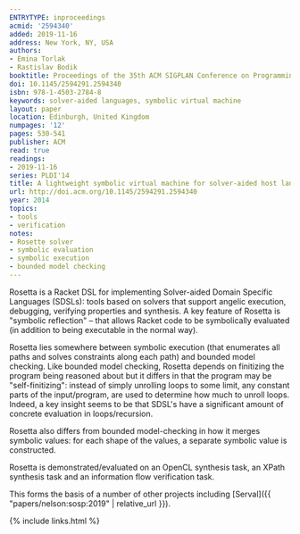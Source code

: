```yaml
---
ENTRYTYPE: inproceedings
acmid: '2594340'
added: 2019-11-16
address: New York, NY, USA
authors:
- Emina Torlak
- Rastislav Bodik
booktitle: Proceedings of the 35th ACM SIGPLAN Conference on Programming Language Design and Implementation
doi: 10.1145/2594291.2594340
isbn: 978-1-4503-2784-8
keywords: solver-aided languages, symbolic virtual machine
layout: paper
location: Edinburgh, United Kingdom
numpages: '12'
pages: 530-541
publisher: ACM
read: true
readings:
- 2019-11-16
series: PLDI'14
title: A lightweight symbolic virtual machine for solver-aided host languages
url: http://doi.acm.org/10.1145/2594291.2594340
year: 2014
topics:
- tools
- verification
notes:
- Rosette solver
- symbolic evaluation
- symbolic execution
- bounded model checking
---
```


Rosetta is a Racket DSL for implementing Solver-aided Domain Specific
Languages (SDSLs): tools based on solvers that support
angelic execution, debugging, verifying properties and
synthesis.
A key feature of Rosetta is "symbolic reflection" – that allows
Racket code to be symbolically evaluated (in addition to being
executable in the normal way).

Rosetta lies somewhere between symbolic execution (that enumerates
all paths and solves constraints along each path)
and bounded model checking.
Like bounded model checking, Rosetta depends on finitizing the
program being reasoned about but it differs in that the
program may be "self-finitizing": instead of simply unrolling loops
to some limit, any constant parts of the input/program, are used
to determine how much to unroll loops.
Indeed, a key insight seems to be that SDSL's have a significant
amount of concrete evaluation in loops/recursion.

Rosetta also differs from bounded model-checking in how it merges symbolic
values: for each shape of the values, a separate symbolic value is constructed.

Rosetta is demonstrated/evaluated on an OpenCL synthesis task, an XPath
synthesis task and an information flow verification task.

This forms the basis of a number of other projects including
[Serval]({{ "papers/nelson:sosp:2019" | relative_url }}).

{% include links.html %}
